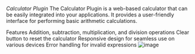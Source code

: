 *Calculator Plugin*
The Calculator Plugin is a web-based calculator that can be easily integrated into your applications. It provides a user-friendly interface for performing basic arithmetic calculations.

Features
Addition, subtraction, multiplication, and division operations
Clear button to reset the calculator
Responsive design for seamless use on various devices
Error handling for invalid expressions
![image](https://github.com/farooqahmad47/calculator/assets/150562161/f476fc9d-172e-4a41-9f69-7f306ac69db8)
